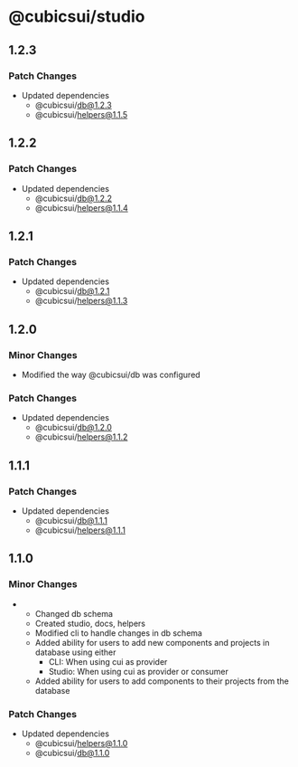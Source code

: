# @cubicsui/studio

## 1.2.3

### Patch Changes

- Updated dependencies
  - @cubicsui/db@1.2.3
  - @cubicsui/helpers@1.1.5

## 1.2.2

### Patch Changes

- Updated dependencies
  - @cubicsui/db@1.2.2
  - @cubicsui/helpers@1.1.4

## 1.2.1

### Patch Changes

- Updated dependencies
  - @cubicsui/db@1.2.1
  - @cubicsui/helpers@1.1.3

## 1.2.0

### Minor Changes

- Modified the way @cubicsui/db was configured

### Patch Changes

- Updated dependencies
  - @cubicsui/db@1.2.0
  - @cubicsui/helpers@1.1.2

## 1.1.1

### Patch Changes

- Updated dependencies
  - @cubicsui/db@1.1.1
  - @cubicsui/helpers@1.1.1

## 1.1.0

### Minor Changes

- - Changed db schema
  - Created studio, docs, helpers
  - Modified cli to handle changes in db schema
  - Added ability for users to add new components and projects in database using either
    - CLI: When using cui as provider
    - Studio: When using cui as provider or consumer
  - Added ability for users to add components to their projects from the database

### Patch Changes

- Updated dependencies
  - @cubicsui/helpers@1.1.0
  - @cubicsui/db@1.1.0
